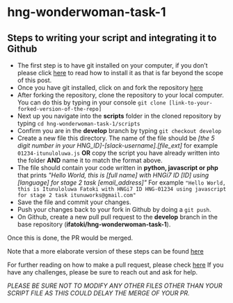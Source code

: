 # hng-wonderwoman-task-1

## Steps to writing your script and integrating it to Github
* The first step is to have git installed on your computer, if you don’t please click [here](https://git-scm.com/book/en/v2/Getting-Started-Installing-Git) to read how to install it as that is far beyond the scope of this post.
* Once you have git installed, click on and fork the repository [here](https://github.com/ifatoki/hng-wonderwoman-task-1)
* After forking the repository, clone the repository to your local computer. You can do this by typing in your console `git clone [link-to-your-forked-version-of-the-repo]`
* Next up you navigate into the **scripts** folder in the cloned repository by typing `cd hng-wonderwoman-task-1/scripts`
* Confirm you are in the **develop** branch by typing `git checkout develop`
* Create a new file this directory. The name of the file should be *[the 5 digit number in your HNG_ID]-[slack-username].[file_ext]* for example `01234-itunuloluwa.js` **OR** copy the script you have already written into the folder **AND** name it to match the format above.
* The file should contain your code written in **python, javascript or php** that prints *"Hello World, this is [full name] with HNGi7 ID [ID] using [language] for stage 2 task [email_address]"* For example `"Hello World, this is Itunuloluwa Fatoki with HNGi7 ID HNG-01234 using javascript for stage 2 task itunuworks@gmail.com"`
* Save the file and commit your changes.
* Push your changes back to your fork in Github by doing a `git push`.
* On Github, create a new pull pull request to the **develop** branch in the base repository (**ifatoki/hng-wonderwoman-task-1**).

Once this is done, the PR would be merged.

Note that a more elaborate version of these steps can be found [here](https://docs.google.com/document/d/1CFb1JXDBRYbs_O54hcaq_Qh06VQkZi_AKkLg3gAO1e4/edit?usp=sharing)

For further reading on how to make a pull request, please check [here](https://www.digitalocean.com/community/tutorials/how-to-create-a-pull-request-on-github) 
If you have any challenges, please be sure to reach out and ask for help.

*PLEASE BE SURE NOT TO MODIFY ANY OTHER FILES OTHER THAN YOUR SCRIPT FILE AS THIS COULD DELAY THE MERGE OF YOUR PR.*
